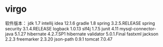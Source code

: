 virgo
=====
软件版本：
jdk 1.7
intellij idea 12.1.6
gradle 1.8
spring 3.2.5.RELEASE
spring security 3.1.4.RELEASE
logback 1.0.13
slf4j 1.7.5
junit 4.11
mysql-connector-java 5.1.27
hibernate 4.2.7.SP1
hibernate validator 5.0.1.Final
fastxml jackson 2.2.3
freemarker 2.3.20
json-path 0.9.1
tomcat 7.0.47
